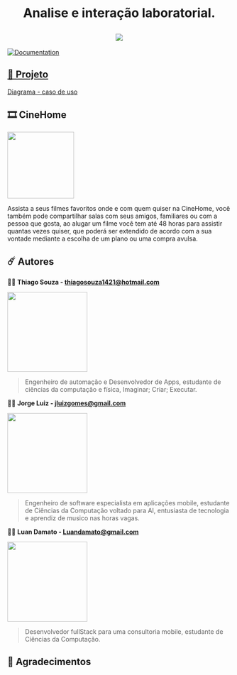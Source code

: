 <h1 align="center">  Analise e interação laboratorial. </h1>
<h2 align="center"><img src="https://i.imgur.com/10qXByF.png"/></h2>

<a href="https://github.com/ThiagoSouzaBRA/AI_Labsr#readme" target="_blank">
    <img alt="Documentation" src="https://img.shields.io/badge/documentation-yes-brightgreen.svg" />
</a>
  <a href="https://github.com/ThiagoSouzaBRA/AI_Labs/graphs/commit-activity" target="_blank">

## 📗 Projeto

<a href="./casodeuso.pdf">Diagrama - caso de uso</a>

<h2>🎞️ CineHome</h2>
<img  src="https://i.imgur.com/bzkraC6.png " width="150px" height="150px">

Assista a seus filmes favoritos onde e com quem quiser na CineHome, você também pode compartilhar salas com seus amigos, familiares ou com a pessoa que gosta, ao alugar um filme você tem até 48 horas para assistir quantas vezes quiser, que poderá ser extendido de acordo com a sua vontade mediante a escolha de um plano ou uma compra avulsa.

## ☄️ Autores

👨‍💻 **Thiago Souza  -  <thiagosouza1421@hotmail.com>**

<img src="https://i.imgur.com/A2dYM65.jpg " width="180px" height="180px">

> Engenheiro de automação e Desenvolvedor de Apps,
> estudante de ciências da computação e física,
> Imaginar; Criar; Executar.

👨‍💻 **Jorge Luiz - <jluizgomes@gmail.com>**

<img src="https://i.imgur.com/PHWwdtQ.jpg " width="180px" height="180px">

> Engenheiro de software especialista em aplicações mobile,
> estudante de Ciências da Computação voltado para AI,
> entusiasta de tecnologia e aprendiz de musico nas horas vagas.

👨‍💻 **Luan Damato - <Luandamato@gmail.com>**

<img src="https://i.imgur.com/mnedJAQ.jpg " width="180px" height="180px">

> Desenvolvedor fullStack para uma consultoria mobile,
> estudante de Ciências da Computação.

## 🤝 Agradecimentos





